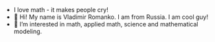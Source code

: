 - I love math - it makes people cry!
- 👋 Hi! My name is Vladimir Romanko. I am from Russia. I am cool guy!
- 👀 I’m interested in math, applied math, science and mathematical modeling.
